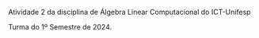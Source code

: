 Atividade 2 da disciplina de Álgebra Linear Computacional do ICT-Unifesp

  Turma do 1º Semestre de 2024.
